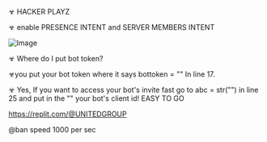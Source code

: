 ☣ HACKER PLAYZ 

☣ enable PRESENCE INTENT and SERVER MEMBERS INTENT


![Image](https://storage.googleapis.com/replit/images/1623072463279_a1722f192ba4d437f52cfb4c04c39ac8.gif)

☣ Where do I put bot token?

☣you put your bot token where it says bottoken = "" In line 17.

☣ Yes, If you want to access your bot's invite fast go to abc = str("") in line 25 and put in the "" your bot's client id!
EASY TO GO

https://replit.com/@UNITEDGROUP



@ban speed 1000 per sec
